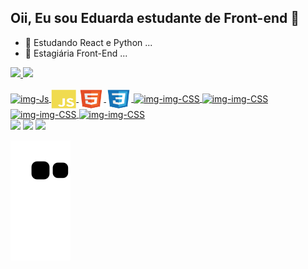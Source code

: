 ## Oii, Eu sou Eduarda estudante de Front-end 👋


- 🌱 Estudando React e Python ...
- 🤞 Estagiária Front-End ...


<div align="start">
  <a href="https://github.com/eduardalimad">
  <img height="180em" src="https://github-readme-stats.vercel.app/api?username=eduardalimad&show_icons=true&theme=dracula&include_all_commits=true&count_private=true"/>
  <img height="180em" src="https://github-readme-stats.vercel.app/api/top-langs/?username=eduardalimad&layout=compact&langs_count=7&theme=dracula"/>
</div>

<div style="display: inline_block"><br>

  <img align="center" alt="img-Js" height="30" width="40" src="https://cdn.jsdelivr.net/gh/devicons/devicon/icons/c/c-original.svg" />
  <img align="center" alt="img-Js" height="30" width="40" src="https://raw.githubusercontent.com/devicons/devicon/master/icons/javascript/javascript-plain.svg">
  <img align="center" alt="img-img-img-HTML" height="30" width="40" src="https://raw.githubusercontent.com/devicons/devicon/master/icons/html5/html5-original.svg">
  <img align="center" alt="img-img-CSS" height="30" width="40" src="https://raw.githubusercontent.com/devicons/devicon/master/icons/css3/css3-original.svg">
  <img align="center" alt="img-img-CSS" height="30" width="40" src="https://cdn.jsdelivr.net/gh/devicons/devicon/icons/nuxtjs/nuxtjs-original.svg" />
  <img align="center" alt="img-img-CSS" height="30" width="40" src="https://cdn.jsdelivr.net/gh/devicons/devicon/icons/vuejs/vuejs-original.svg" />
  <img align="center" alt="img-img-CSS" height="30" width="40" src="https://cdn.jsdelivr.net/gh/devicons/devicon/icons/sass/sass-original.svg" />
  <img align="center" alt="img-img-CSS" height="30" width="40" src="https://cdn.jsdelivr.net/gh/devicons/devicon/icons/figma/figma-original.svg" />
          
                
  

</div>

<div> 
 <a href="https://www.linkedin.com/in/eduarda-lima-a3119a15b" target="_blank"><img src="https://img.shields.io/badge/-LinkedIn-%230077B5?style=for-the-badge&logo=linkedin&logoColor=white" target="_blank"></a> 
 <a href = "mailto:me.eduuarda@gmail.com"><img src="https://img.shields.io/badge/-Gmail-%23333?style=for-the-badge&logo=gmail&logoColor=white" target="_blank"></a> 
 <a href="https://www.instagram.com/eduardalima.d" target="_blank"><img src="https://img.shields.io/badge/-Instagram-%23E4405F?style=for-the-badge&logo=instagram&logoColor=white" target="_blank"> </a>

 
  
![Snake animation](https://github.com/eduardalimad/eduardalimad/blob/output/github-contribution-grid-snake.svg)
 
</div>

